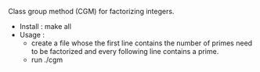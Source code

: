 Class group method (CGM) for factorizing integers.
* Install : make all
* Usage : 
	- create a file <data-file> whose the first line contains the number of primes need to be factorized and every following line contains a prime.
	- run ./cgm <data-file>

